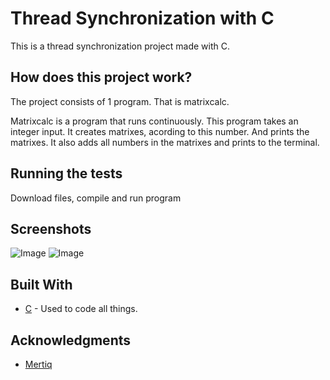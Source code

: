 # Thread Synchronization with C

This is a thread synchronization project made with C.

## How does this project work?

The project consists of 1 program. That is matrixcalc.

Matrixcalc is a program that runs continuously. This program takes an integer input. 
It creates matrixes, acording to this number. And prints the matrixes.
It also adds all numbers in the matrixes and prints to the terminal.  

## Running the tests

Download files, compile and run program

## Screenshots

![Image](https://mertiq.github.io/Thread-Synchronization-with-C/1.PNG)
![Image](https://mertiq.github.io/Thread-Synchronization-with-C/2.PNG)

## Built With

* [C]() - Used to code all things.

## Acknowledgments

* [Mertiq](https://github.com/Mertiq)
